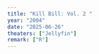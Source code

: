 ```yaml
---
title: "Kill Bill: Vol. 2 "
year: "2004"
date: "2025-06-26"
theaters: ["Jellyfin"]
remark: ["R"]
---
```

